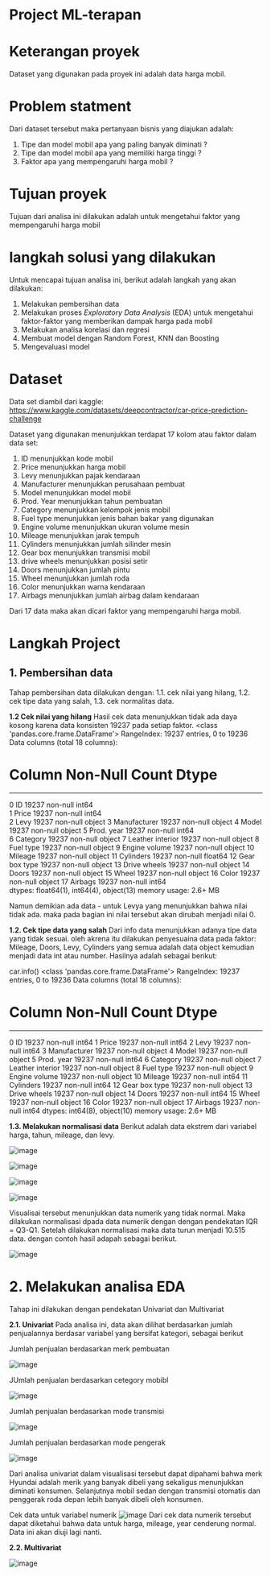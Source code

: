 # Project ML-terapan
# Keterangan proyek
Dataset yang digunakan pada proyek ini adalah data harga mobil. 

# Problem statment
Dari dataset tersebut maka pertanyaan bisnis yang diajukan adalah:
1. Tipe dan model mobil apa yang paling banyak diminati ?
2. Tipe dan model mobil apa yang memiliki harga tinggi ?
3. Faktor apa yang mempengaruhi harga mobil ?

# Tujuan proyek
Tujuan dari analisa ini dilakukan adalah untuk mengetahui faktor yang mempengaruhi harga mobil

# langkah solusi yang dilakukan
Untuk mencapai tujuan analisa ini, berikut adalah langkah yang akan dilakukan:
1. Melakukan pembersihan data
2.  Melakukan proses *Exploratory Data Analysis* (EDA) untuk mengetahui faktor-faktor yang  memberikan dampak harga pada mobil
3.   Melakukan analisa korelasi dan regresi
4.   Membuat model dengan Random Forest, KNN dan Boosting
5.   Mengevaluasi model

# Dataset
Data set diambil dari kaggle: https://www.kaggle.com/datasets/deepcontractor/car-price-prediction-challenge

Dataset yang digunakan menunjukkan terdapat 17 kolom atau faktor dalam data set:
1. ID menunjukkan kode mobil
2. Price menunjukkan harga mobil
3. Levy menunjukkan pajak kendaraan
4. Manufacturer menunjukkan perusahaan pembuat
5. Model menunjukkan model mobil
6. Prod. Year menunjukkan tahun pembuatan
7. Category menunjukkan kelompok jenis mobil
8. Fuel type menunjukkan jenis bahan bakar yang digunakan
9. Engine volume menunjukkan ukuran volume mesin
10. Mileage menunjukkan jarak tempuh
11. Cylinders menunjukkan jumlah silinder mesin
12. Gear box menunjukkan transmisi mobil
13. drive wheels menunjukkan posisi setir
14. Doors menunjukkan jumlah pintu
15. Wheel menunjukkan jumlah roda
16. Color menunjukkan warna kendaraan
17. Airbags menunjukkan jumlah airbag dalam kendaraan

Dari 17 data maka akan dicari faktor yang mempengaruhi harga mobil.

# Langkah Project
## 1. Pembersihan data
Tahap pembersihan data dilakukan dengan:
1.1. cek nilai yang hilang,
1.2. cek tipe data yang salah,
1.3. cek normalitas data.

**1.2 Cek nilai yang hilang**
Hasil cek data menunjukkan tidak ada daya kosong karena data konsisten 19237 pada setiap faktor.
<class 'pandas.core.frame.DataFrame'>
RangeIndex: 19237 entries, 0 to 19236
Data columns (total 18 columns):
 #   Column            Non-Null Count  Dtype  
---  ------            --------------  -----  
 0   ID                19237 non-null  int64  
 1   Price             19237 non-null  int64  
 2   Levy              19237 non-null  object 
 3   Manufacturer      19237 non-null  object 
 4   Model             19237 non-null  object 
 5   Prod. year        19237 non-null  int64  
 6   Category          19237 non-null  object 
 7   Leather interior  19237 non-null  object 
 8   Fuel type         19237 non-null  object 
 9   Engine volume     19237 non-null  object 
 10  Mileage           19237 non-null  object 
 11  Cylinders         19237 non-null  float64
 12  Gear box type     19237 non-null  object 
 13  Drive wheels      19237 non-null  object 
 14  Doors             19237 non-null  object 
 15  Wheel             19237 non-null  object 
 16  Color             19237 non-null  object 
 17  Airbags           19237 non-null  int64  
dtypes: float64(1), int64(4), object(13)
memory usage: 2.6+ MB

Namun demikian ada data - untuk Levya yang menunjukkan bahwa nilai tidak ada. maka pada bagian ini nilai tersebut akan dirubah menjadi nilai 0.

**1.2. Cek tipe data yang salah**
Dari info data menunjukkan adanya tipe data yang tidak sesuai. oleh akrena itu dilakukan penyesuaina data pada faktor: Mileage, Doors, Levy, Cylinders yang semua adalah data object kemudian menjadi data int atau number. Hasilnya adalah sebagai berikut:

car.info()
<class 'pandas.core.frame.DataFrame'>
RangeIndex: 19237 entries, 0 to 19236
Data columns (total 18 columns):
 #   Column            Non-Null Count  Dtype 
---  ------            --------------  ----- 
 0   ID                19237 non-null  int64 
 1   Price             19237 non-null  int64 
 2   Levy              19237 non-null  int64 
 3   Manufacturer      19237 non-null  object
 4   Model             19237 non-null  object
 5   Prod. year        19237 non-null  int64 
 6   Category          19237 non-null  object
 7   Leather interior  19237 non-null  object
 8   Fuel type         19237 non-null  object
 9   Engine volume     19237 non-null  object
 10  Mileage           19237 non-null  int64 
 11  Cylinders         19237 non-null  int64 
 12  Gear box type     19237 non-null  object
 13  Drive wheels      19237 non-null  object
 14  Doors             19237 non-null  int64 
 15  Wheel             19237 non-null  object
 16  Color             19237 non-null  object
 17  Airbags           19237 non-null  int64 
dtypes: int64(8), object(10)
memory usage: 2.6+ MB

**1.3. Melakukan normalisasi data**
Berikut adalah data ekstrem dari variabel harga, tahun, mileage, dan levy.

![image](https://github.com/user-attachments/assets/972321c8-66bf-48f2-9c5c-b4a389b9ba7b)

![image](https://github.com/user-attachments/assets/ea0acbf9-514d-44cf-aff9-f3a8723c69ba)

![image](https://github.com/user-attachments/assets/952e7ccc-a374-4b46-bbdd-516202a98ac1)

![image](https://github.com/user-attachments/assets/9a68f791-8a7c-4362-acef-6a738fcfd324)

Visualisai tersebut menunjukkan data numerik yang tidak normal. Maka dilakukan normalisasi dpada data numerik dengan dengan pendekatan IQR = Q3-Q1. 
Setelah dilakukan normalisasi maka data turun menjadi 10.515 data. dengan contoh hasil adapah sebagai berikut.

![image](https://github.com/user-attachments/assets/5e3aa326-25bd-4657-9d8d-fc8c5888227d)



# 2. Melakukan analisa EDA
Tahap ini dilakukan dengan pendekatan Univariat dan Multivariat

**2.1. Univariat**
Pada analisa ini, data akan dilihat berdasarkan jumlah penjualannya berdasar variabel yang bersifat kategori, sebagai berikut

Jumlah penjualan berdasarkan merk pembuatan

![image](https://github.com/user-attachments/assets/b357bc16-05ce-4873-9389-3a7e0e4dfeaa)

JUmlah penjualan berdasarkan cetegory mobibl

![image](https://github.com/user-attachments/assets/0098e9ea-47e1-4671-8ddf-62fb4f92a59d)

Jumlah penjualan berdasarkan mode transmisi

![image](https://github.com/user-attachments/assets/89188376-61a1-432e-906b-dd4255f036b6)

Jumlah penjualan berdasarkan mode pengerak

![image](https://github.com/user-attachments/assets/2f757afd-a316-40d1-b07c-7709608923fb)


Dari analisa univariat dalam visualisasi tersebut dapat dipahami bahwa merk Hyundai adalah merik yang banyak dibeli yang sekaligus menunjukkan diminati konsumen. Selanjutnya mobil sedan dengan transmisi otomatis dan penggerak roda depan lebih banyak dibeli oleh konsumen.

Cek data untuk variabel numerik
![image](https://github.com/user-attachments/assets/b9903431-38c4-49bc-a3bb-7e455f318d2e)
Dari cek data numerik tersebut dapat diketahui bahwa data untuk harga, mileage, year cenderung normal. Data ini akan diuji lagi nanti.

**2.2. Multivariat**


![image](https://github.com/user-attachments/assets/c41d78ec-4894-4385-bbf0-0e1f45af89e4)








